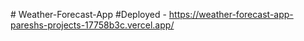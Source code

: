
#   W e a t h e r - F o r e c a s t - A p p 
 
#Deployed - https://weather-forecast-app-pareshs-projects-17758b3c.vercel.app/
 
